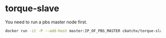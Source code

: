 # torque-slave

You need to run a pbs master node first.

```sh
docker run -it -P --add-host master:IP_OF_PBS_MASTER cbatchx/torque-slave
```